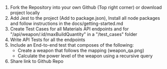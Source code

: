 1. Fork the Repository into your own Github (Top right corner) or download project locally
2. Add Jest to the project (Add to package.json), Install all node packages and follow instructions in the docs/getting-started.md
3. Create Test Cases for all Materials API endpoints and for "/api/weapon/:id/maxBuildQuantity" in a "/test_cases" folder
4. Write API Tests for all the endpoints
5. Include an End-to-end test that composes of the following: 
    - Create a weapon that follows the mapping (weapon_qa.png)
    - Calculate the power level of the weapon using a recursive query
6. Share link to Github Repo
